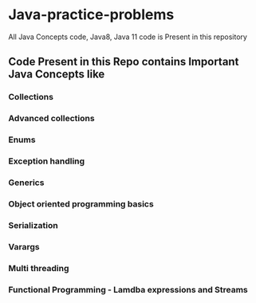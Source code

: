 # Java-practice-problems
All Java Concepts code,  Java8, Java 11 code is Present in this repository

## Code Present in this Repo contains Important Java Concepts like

### Collections
### Advanced collections
### Enums
### Exception handling
### Generics
### Object oriented programming basics
### Serialization
### Varargs
### Multi threading
### Functional Programming - Lamdba expressions and Streams
